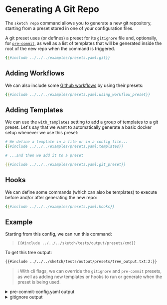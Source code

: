 # Generating A Git Repo

The `sketch repo` command allows you to generate a new git repository, starting from a preset stored in one of your configuration files.

A git preset uses (or defines) a preset for its `gitignore` file and, optionally, for [`pre-commit`](https://pre-commit.com), as well as a list of templates that will be generated inside the root of the new repo when the command is triggered.

```yaml
{{#include ../../../examples/presets.yaml:git}}
```
## Adding Workflows

We can also include some [Github workflows](https://docs.github.com/en/actions/reference/workflows-and-actions) by using their presets:

```yaml
{{#include ../../../examples/presets.yaml:using_workflow_preset}}
```

## Adding Templates

We can use the `with_templates` setting to add a group of templates to a git preset. Let's say that we want to automatically generate a basic docker setup whenever we use this preset:

```yaml
# We define a template in a file or in a config file...
{{#include ../../../examples/presets.yaml:templates}}

# ...and then we add it to a preset

{{#include ../../../examples/presets.yaml:git_preset}}
```

## Hooks

We can define some commands (which can also be templates) to execute before and/or after generating the new repo:

```yaml
{{#include ../../../examples/presets.yaml:hooks}}
```

## Example

Starting from this config, we can run this command:

>`{{#include ../../../sketch/tests/output/presets/cmd}}`

To get this tree output:

```
{{#include ../../../sketch/tests/output/presets/tree_output.txt:2:}}
```

>ℹ️ With cli flags, we can override the `gitignore` and `pre-commit` presets, as well as adding new templates or hooks to run or generate when the preset is being used.

<details>
<summary>pre-commit-config.yaml output</summary>

```yaml
{{#include ../../../sketch/tests/output/presets/.pre-commit-config.yaml}}
```
</details>


<details>
<summary>gitignore output</summary>

```
{{#include ../../../sketch/tests/output/presets/.gitignore}}
```
</details>

